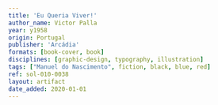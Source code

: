 ```yaml
---
title: 'Eu Queria Viver!'
author_name: Victor Palla
year: y1958
origin: Portugal
publisher: 'Arcádia'
formats: [book-cover, book]
disciplines: [graphic-design, typography, illustration]
tags: ["Manuel do Nascimento", fiction, black, blue, red]
ref: sol-010-0038
layout: artifact
date_added: 2020-01-01
---
```

